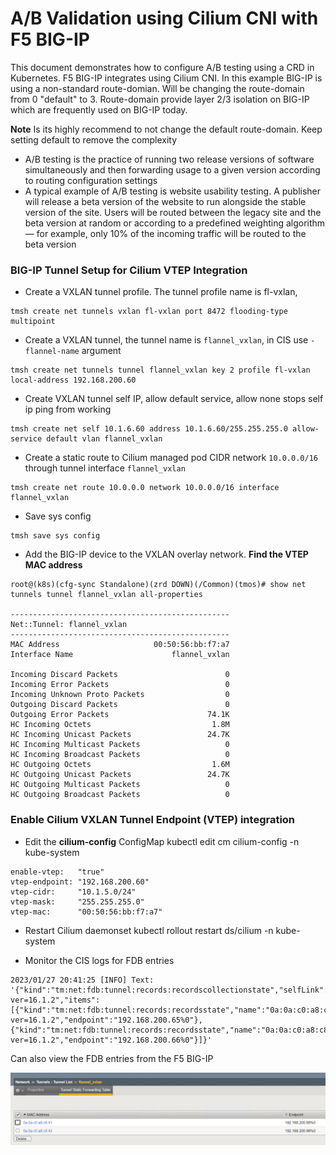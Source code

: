 # A/B Validation using Cilium CNI with F5 BIG-IP

This document demonstrates how to configure A/B testing using a CRD in Kubernetes. F5 BIG-IP integrates using Cilium CNI. In this example BIG-IP is using a non-standard route-domian. Will be changing the route-domain from 0 "default" to 3. Route-domain provide layer 2/3 isolation on BIG-IP which are frequently used on BIG-IP today. 

**Note** Is its highly recommend to not change the default route-domain. Keep setting default to remove the complexity

* A/B testing is the practice of running two release versions of software simultaneously and then forwarding usage to a given version according to routing configuration settings
* A typical example of A/B testing is website usability testing. A publisher will release a beta version of the website to run alongside the stable version of the site. Users will be routed between the legacy site and the beta version at random or according to a predefined weighting algorithm — for example, only 10% of the incoming traffic will be routed to the beta version


### BIG-IP Tunnel Setup for Cilium VTEP Integration

* Create a VXLAN tunnel profile. The tunnel profile name is fl-vxlan,
```
tmsh create net tunnels vxlan fl-vxlan port 8472 flooding-type multipoint
```

* Create a VXLAN tunnel, the tunnel name is ``flannel_vxlan``, in CIS use ``-flannel-name`` argument
```
tmsh create net tunnels tunnel flannel_vxlan key 2 profile fl-vxlan local-address 192.168.200.60
```

* Create VXLAN tunnel self IP, allow default service, allow none stops self ip ping from working
```
tmsh create net self 10.1.6.60 address 10.1.6.60/255.255.255.0 allow-service default vlan flannel_vxlan
```

* Create a static route to Cilium managed pod CIDR network ``10.0.0.0/16`` through tunnel interface ``flannel_vxlan``
```
tmsh create net route 10.0.0.0 network 10.0.0.0/16 interface flannel_vxlan
```

* Save sys config
```
tmsh save sys config
```

* Add the BIG-IP device to the VXLAN overlay network. **Find the VTEP MAC address**

```
root@(k8s)(cfg-sync Standalone)(zrd DOWN)(/Common)(tmos)# show net tunnels tunnel flannel_vxlan all-properties

-------------------------------------------------
Net::Tunnel: flannel_vxlan
-------------------------------------------------
MAC Address                     00:50:56:bb:f7:a7
Interface Name                      flannel_vxlan

Incoming Discard Packets                        0
Incoming Error Packets                          0
Incoming Unknown Proto Packets                  0
Outgoing Discard Packets                        0
Outgoing Error Packets                      74.1K
HC Incoming Octets                           1.8M
HC Incoming Unicast Packets                 24.7K
HC Incoming Multicast Packets                   0
HC Incoming Broadcast Packets                   0
HC Outgoing Octets                           1.6M
HC Outgoing Unicast Packets                 24.7K
HC Outgoing Multicast Packets                   0
HC Outgoing Broadcast Packets                   0
```

### Enable Cilium VXLAN Tunnel Endpoint (VTEP) integration

* Edit the **cilium-config** ConfigMap
    kubectl edit cm cilium-config -n kube-system

```
enable-vtep:   "true"
vtep-endpoint: "192.168.200.60"
vtep-cidr:     "10.1.5.0/24"
vtep-mask:     "255.255.255.0"
vtep-mac:      "00:50:56:bb:f7:a7"
```

* Restart Cilium daemonset
    kubectl rollout restart ds/cilium -n kube-system

* Monitor the CIS logs for FDB entries

```
2023/01/27 20:41:25 [INFO] Text: '{"kind":"tm:net:fdb:tunnel:records:recordscollectionstate","selfLink":"https://localhost/mgmt/tm/net/fdb/tunnel/~Common~flannel_vxlan/records?ver=16.1.2","items":[{"kind":"tm:net:fdb:tunnel:records:recordsstate","name":"0a:0a:c0:a8:c8:41","fullPath":"0a:0a:c0:a8:c8:41","generation":130,"selfLink":"https://localhost/mgmt/tm/net/fdb/tunnel/~Common~flannel_vxlan/records/0a:0a:c0:a8:c8:41?ver=16.1.2","endpoint":"192.168.200.65%0"},{"kind":"tm:net:fdb:tunnel:records:recordsstate","name":"0a:0a:c0:a8:c8:42","fullPath":"0a:0a:c0:a8:c8:42","generation":130,"selfLink":"https://localhost/mgmt/tm/net/fdb/tunnel/~Common~flannel_vxlan/records/0a:0a:c0:a8:c8:42?ver=16.1.2","endpoint":"192.168.200.66%0"}]}'
```

Can also view the FDB entries from the F5 BIG-IP 

![FDB](https://github.com/mdditt2000/kubernetes-1-26/blob/main/cni/cilium/diagram/2023-01-27_12-47-16.png)


